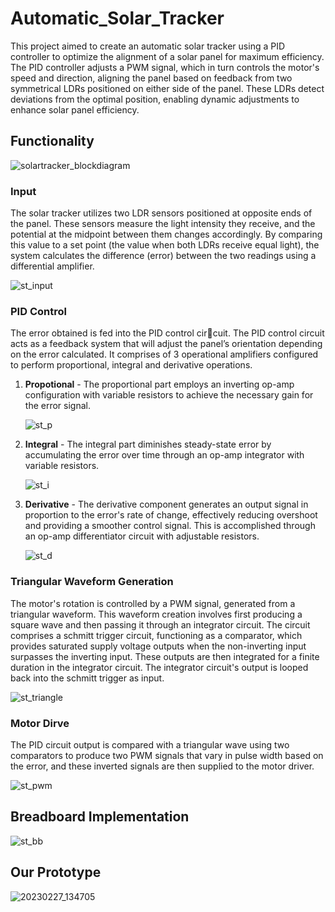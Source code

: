 # Automatic_Solar_Tracker

This project aimed to create an automatic solar tracker using a PID controller to optimize the alignment of a solar panel for maximum efficiency. The PID controller adjusts a PWM signal, which in turn controls the motor's speed and direction, aligning the panel based on feedback from two symmetrical LDRs positioned on either side of the panel. These LDRs detect deviations from the optimal position, enabling dynamic adjustments to enhance solar panel efficiency.

## Functionality

![solartracker_blockdiagram](https://github.com/Nuthya27/Automatic_Solar_Tracker/assets/111232856/612ec7e8-848e-4285-aa8b-78d53a77fdb2)

### Input
The solar tracker utilizes two LDR sensors positioned at opposite ends of the panel. These sensors measure the light intensity they receive, and the potential at the midpoint between them changes accordingly. By comparing this value to a set point (the value when both LDRs receive equal light), the system calculates the difference (error) between the two readings using a differential amplifier.

![st_input](https://github.com/Nuthya27/Automatic_Solar_Tracker/assets/111232856/d153d9c4-ee2c-4f13-9f87-bb3710b568d1)

### PID Control
The error obtained is fed into the PID control circuit. The PID control circuit acts as a feedback system that will adjust the panel’s orientation depending on the error calculated. It comprises of 3 operational amplifiers configured to perform proportional, integral and derivative operations.

  1. **Propotional** - The proportional part employs an inverting op-amp configuration with variable resistors to achieve the necessary gain for the error signal.
     
      ![st_p](https://github.com/Nuthya27/Automatic_Solar_Tracker/assets/111232856/f0baaf98-5446-493b-8d4b-37a3165a5f26)

  2. **Integral** - The integral part diminishes steady-state error by accumulating the error over time through an op-amp integrator with variable resistors.
     
     ![st_i](https://github.com/Nuthya27/Automatic_Solar_Tracker/assets/111232856/b3f0779f-6d30-40f3-af8b-a422b8cf9453)

  3. **Derivative** - The derivative component generates an output signal in proportion to the error's rate of change, effectively reducing overshoot and providing a smoother control signal. This is accomplished through an op-amp differentiator circuit with adjustable resistors.
     
     ![st_d](https://github.com/Nuthya27/Automatic_Solar_Tracker/assets/111232856/63253f59-4c65-4f29-8c04-fc1a5d2af5bb)

### Triangular Waveform Generation

The motor's rotation is controlled by a PWM signal, generated from a triangular waveform. This waveform creation involves first producing a square wave and then passing it through an integrator circuit. The circuit comprises a schmitt trigger circuit, functioning as a comparator, which provides saturated supply voltage outputs when the non-inverting input surpasses the inverting input. These outputs are then integrated for a finite duration in the integrator circuit. The integrator circuit's output is looped back into the schmitt trigger as input.

![st_triangle](https://github.com/Nuthya27/Automatic_Solar_Tracker/assets/111232856/f87ad1bc-3625-4485-a767-6f0ec4a9797e)

### Motor Dirve

The PID circuit output is compared with a triangular wave using two comparators to produce two PWM signals that vary in pulse width based on the error, and these inverted signals are then supplied to the motor driver.

![st_pwm](https://github.com/Nuthya27/Automatic_Solar_Tracker/assets/111232856/ff952823-3b21-418e-bae1-a5c993c8057f)

## Breadboard Implementation

![st_bb](https://github.com/Nuthya27/Automatic_Solar_Tracker/assets/111232856/6277ba81-fb20-4cc2-bfa1-6576ec66ca7c)

## Our Prototype

![20230227_134705](https://github.com/Nuthya27/Automatic_Solar_Tracker/assets/111232856/858cf0ef-411c-4a11-852d-cc1a49b5a3b5)


